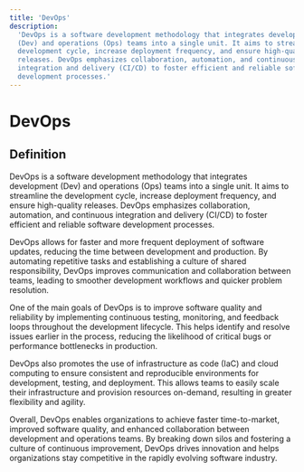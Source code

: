 ```yaml
---
title: 'DevOps'
description:
  'DevOps is a software development methodology that integrates development
  (Dev) and operations (Ops) teams into a single unit. It aims to streamline the
  development cycle, increase deployment frequency, and ensure high-quality
  releases. DevOps emphasizes collaboration, automation, and continuous
  integration and delivery (CI/CD) to foster efficient and reliable software
  development processes.'
---
```


# DevOps

## Definition

DevOps is a software development methodology that integrates development (Dev)
and operations (Ops) teams into a single unit. It aims to streamline the
development cycle, increase deployment frequency, and ensure high-quality
releases. DevOps emphasizes collaboration, automation, and continuous
integration and delivery (CI/CD) to foster efficient and reliable software
development processes.

DevOps allows for faster and more frequent deployment of software updates,
reducing the time between development and production. By automating repetitive
tasks and establishing a culture of shared responsibility, DevOps improves
communication and collaboration between teams, leading to smoother development
workflows and quicker problem resolution.

One of the main goals of DevOps is to improve software quality and reliability
by implementing continuous testing, monitoring, and feedback loops throughout
the development lifecycle. This helps identify and resolve issues earlier in the
process, reducing the likelihood of critical bugs or performance bottlenecks in
production.

DevOps also promotes the use of infrastructure as code (IaC) and cloud computing
to ensure consistent and reproducible environments for development, testing, and
deployment. This allows teams to easily scale their infrastructure and provision
resources on-demand, resulting in greater flexibility and agility.

Overall, DevOps enables organizations to achieve faster time-to-market, improved
software quality, and enhanced collaboration between development and operations
teams. By breaking down silos and fostering a culture of continuous improvement,
DevOps drives innovation and helps organizations stay competitive in the rapidly
evolving software industry.
